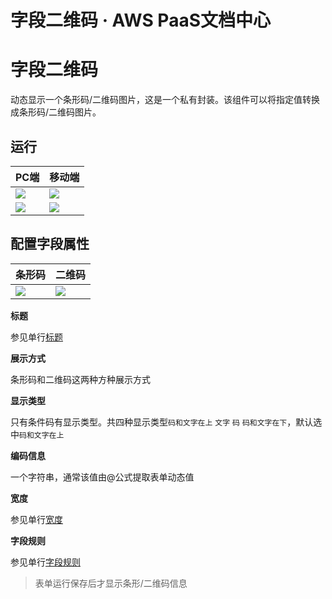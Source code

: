 # 字段二维码 · AWS PaaS文档中心

# 字段二维码

动态显示一个条形码/二维码图片，这是一个私有封装。该组件可以将指定值转换成条形码/二维码图片。

## 运行

PC端 | 移动端  
---|---  
[![](https://docs.awspaas.com/user-manual/aws-pass-console-user-manual-form-vue-64ga/zj/txm_pc.png)](<txm_pc.png>) | [![](https://docs.awspaas.com/user-manual/aws-pass-console-user-manual-form-vue-64ga/zj/txm_mobile.png)](<txm_mobile.png>)  
[![](https://docs.awspaas.com/user-manual/aws-pass-console-user-manual-form-vue-64ga/zj/ewm_pc.png)](<ewm_pc.png>) | [![](https://docs.awspaas.com/user-manual/aws-pass-console-user-manual-form-vue-64ga/zj/ewm_mobile.png)](<ewm_mobile.png>)  
  
## 配置字段属性

条形码 | 二维码  
---|---  
[![](https://docs.awspaas.com/user-manual/aws-pass-console-user-manual-form-vue-64ga/zj/txm1.png)](<txm1.png>) | [![](https://docs.awspaas.com/user-manual/aws-pass-console-user-manual-form-vue-64ga/zj/ewm1.png)](<ewm1.png>)  
  
**标题**

参见单行[标题](<text.html#title>)

**展示方式**

条形码和二维码这两种方种展示方式

**显示类型**

只有条件码有显示类型。共四种显示类型`码和文字在上` `文字` `码` `码和文字在下`，默认选中`码和文字在上`

**编码信息**

一个字符串，通常该值由@公式提取表单动态值

**宽度**

参见单行[宽度](<text.html#wigth>)

**字段规则**

参见单行[字段规则](<text.html#zdgz>)

> 表单运行保存后才显示条形/二维码信息